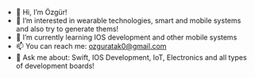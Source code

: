 - 👋 Hi, I’m Özgür!
- 👀 I’m interested in wearable technologies, smart and mobile systems and also try to generate thems!
- 🌱 I’m currently learning IOS development and other mobile systems
- 📫 You can reach me: ozguratak0@gmail.com
- 💬 Ask me about: Swift, IOS Development, IoT, Electronics and all types of development boards!



<!---
ozguratak/ozguratak is a ✨ special ✨ repository because its `README.md` (this file) appears on your GitHub profile.
You can click the Preview link to take a look at your changes.
--->
